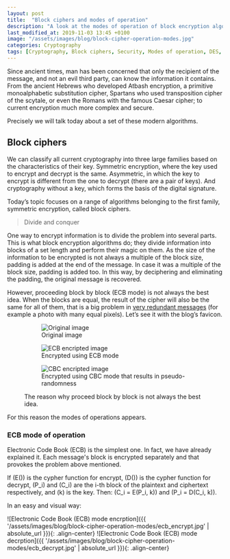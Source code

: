 ```yaml
---
layout: post
title:  "Block ciphers and modes of operation"
description: "A look at the modes of operation of block encryption algorithms and their resilience to errors."
last_modified_at: 2019-11-03 13:45 +0100
image: "/assets/images/blog/block-cipher-operation-modes.jpg"
categories: Cryptography
tags: [Cryptography, Block ciphers, Security, Modes of operation, DES, AES]
---
```


Since ancient times, man has been concerned that only the recipient of the message, and not an evil third party, can know the information it contains. From the ancient Hebrews who developed Atbash encryption, a primitive monoalphabetic substitution cipher, Spartans who used transposition cipher of the scytale, or even the Romans with the famous Caesar cipher; to current encryption much more complex and secure.

Precisely we will talk today about a set of these modern algorithms.

## Block ciphers

We can classify all current cryptography into three large families based on the characteristics of their key. Symmetric encryption, where the key used to encrypt and decrypt is the same. Asymmetric, in which the key to encrypt is different from the one to decrypt (there are a pair of keys). And cryptography without a key, which forms the basis of the digital signature.

Today’s topic focuses on a range of algorithms belonging to the first family, symmetric encryption, called block ciphers.

> Divide and conquer

One way to encrypt information is to divide the problem into several parts. This is what block encryption algorithms do; they divide information into blocks of a set length and perform their magic on them. As the size of the information to be encrypted is not always a multiple of the block size, padding is added at the end of the message. In case it was a multiple of the block size, padding is added too. In this way, by deciphering and eliminating the padding, the original message is recovered.

However, proceeding block by block (ECB mode) is not always the best idea. When the blocks are equal, the result of the cipher will also be the same for all of them, that is a big problem in [very redundant messages](https://blog.filippo.io/the-ecb-penguin/ "The ECB penguin") (for example a photo with many equal pixels). Let’s see it with the blog’s favicon.

<figure class="align-center">
  <figure class="align-center">
    <img src="{{ '/assets/images/blog/block-cipher-operation-modes/original.jpg' | absolute_url }}" alt="Original image">
    <figcaption>Original image</figcaption>
  </figure>
  <figure class="align-center">
    <img src="{{ '/assets/images/blog/block-cipher-operation-modes/ecb.jpg' | absolute_url }}" alt="ECB encripted image">
    <figcaption>Encrypted using ECB mode</figcaption>
  </figure>
  <figure class="align-center">
    <img src="{{ '/assets/images/blog/block-cipher-operation-modes/cbc.jpg' | absolute_url }}" alt="CBC encripted image">
    <figcaption>Encrypted using CBC mode that results in pseudo-randomness</figcaption>
  </figure>
  <figcaption>The reason why proceed block by block is not always the best idea.</figcaption>
</figure>

For this reason the modes of operations appears.

### ECB mode of operation

Electronic Code Book (ECB) is the simplest one. In fact, we have already explained it. Each message's block is encrypted separately and that provokes the problem above mentioned.

If \(E()\) is the cypher function for encrypt, \(D()\) is the cypher function for decrypt, \(P_i\) and \(C_i\) are the i-th block of the plaintext and ciphertext respectively, and \(k\) is the key. Then: \(C_i = E(P_i, k)\) and \(P_i = D(C_i, k)\).

In an easy and visual way:

![Electronic Code Book (ECB) mode encrption]({{ '/assets/images/blog/block-cipher-operation-modes/ecb_encrypt.jpg' | absolute_url }}){: .align-center}
![Electronic Code Book (ECB) mode decrption]({{ '/assets/images/blog/block-cipher-operation-modes/ecb_decrypt.jpg' | absolute_url }}){: .align-center}


